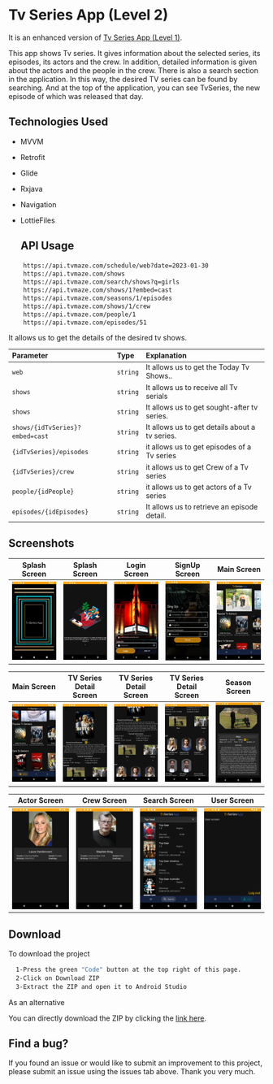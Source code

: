
# Tv Series App (Level 2)

It is an enhanced version of [Tv Series App (Level 1)](https://github.com/BerkErdgn/TvSeriesApp).

This app shows Tv series. It gives information about the selected series, its episodes, its actors and the crew. In addition, detailed information is given about the actors and the people in the crew. There is also a search section in the application. In this way, the desired TV series can be found by searching. And at the top of the application, you can see TvSeries, the new episode of which was released that day.




## Technologies Used

- MVVM
- Retrofit
- Glide
- Rxjava
- Navigation
- LottieFiles

  ## API Usage

```http
    https://api.tvmaze.com/schedule/web?date=2023-01-30
    https://api.tvmaze.com/shows
    https://api.tvmaze.com/search/shows?q=girls
    https://api.tvmaze.com/shows/1?embed=cast
    https://api.tvmaze.com/seasons/1/episodes
    https://api.tvmaze.com/shows/1/crew
    https://api.tvmaze.com/people/1
    https://api.tvmaze.com/episodes/51

```
It allows us to get the details of the desired tv shows.

| Parameter | Type     | Explanation                |
| :-------- | :------- | :------------------------- |
| `web` | `string` | It allows us to get the Today Tv Shows.. | 
| `shows` | `string` | It allows us to receive all Tv serials |
| `shows` | `string` |It allows us to get sought-after tv series. |
| `shows/{idTvSeries}?embed=cast` | `string` | It allows us to get details about a tv series. |
| `{idTvSeries}/episodes` | `string` | it allows us to get episodes of a Tv series |
| `{idTvSeries}/crew` | `string` | it allows us to get Crew of a Tv series |
| `people/{idPeople}` | `string` | it allows us to get actors of a Tv series |
| `episodes/{idEpisodes}` | `string` | It allows us to retrieve an episode detail. |


## Screenshots

Splash Screen | Splash Screen |Login Screen|SignUp Screen|Main Screen|
 --- | --- |  --- | --- | --- | 
![](https://github.com/BerkErdgn/TvSeriesApp-Level-2/blob/main/sc/TvSeriesApp2-1.png?raw=true)| ![](https://github.com/BerkErdgn/TvSeriesApp-Level-2/blob/main/sc/TvSeriesApp2-2.png?raw=true) |![](https://github.com/BerkErdgn/TvSeriesApp-Level-2/blob/main/sc/TvSeriesApp2-3.png?raw=true) |![](https://github.com/BerkErdgn/TvSeriesApp-Level-2/blob/main/sc/TvSeriesApp2-4.png?raw=true)|![](https://github.com/BerkErdgn/TvSeriesApp-Level-2/blob/main/sc/TvSeriesApp2-5.png?raw=true)


Main Screen | TV Series Detail Screen |TV Series Detail Screen|TV Series Detail Screen|Season Screen|
 --- | --- |  --- | --- | --- | 
![](https://github.com/BerkErdgn/TvSeriesApp-Level-2/blob/main/sc/TvSeriesApp2-6.png?raw=true)| ![](https://github.com/BerkErdgn/TvSeriesApp-Level-2/blob/main/sc/TvSeriesApp2-7.png?raw=true) |![](https://github.com/BerkErdgn/TvSeriesApp-Level-2/blob/main/sc/TvSeriesApp2-8.png?raw=true) |![](https://github.com/BerkErdgn/TvSeriesApp-Level-2/blob/main/sc/TvSeriesApp2-9.png?raw=true)|![](https://github.com/BerkErdgn/TvSeriesApp-Level-2/blob/main/sc/TvSeriesApp2-10.png?raw=true)

Actor Screen | Crew Screen |Search Screen|User Screen
 --- | --- |  --- | --- |
![](https://github.com/BerkErdgn/TvSeriesApp-Level-2/blob/main/sc/TvSeriesApp2-11.png?raw=true)| ![](https://github.com/BerkErdgn/TvSeriesApp-Level-2/blob/main/sc/TvSeriesApp2-12.png?raw=true) |![](https://github.com/BerkErdgn/TvSeriesApp-Level-2/blob/main/sc/TvSeriesApp2-13.png?raw=true) |![](https://github.com/BerkErdgn/TvSeriesApp-Level-2/blob/main/sc/TvSeriesApp2-14.png?raw=true)







## Download  

To download the project

```bash 
  1-Press the green "Code" button at the top right of this page.
  2-Click on Download ZIP
  3-Extract the ZIP and open it to Android Studio
```
As an alternative

You can directly download the ZIP by clicking the [link here](https://github.com/BerkErdgn/TvSeriesApp-Level-2/archive/refs/heads/main.zip).


## Find a bug?

If you found an issue or would like to submit an improvement to this project, please submit an issue using the issues tab above.
Thank you very much.
